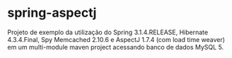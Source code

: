 spring-aspectj
==============

Projeto de exemplo da utilização do Spring 3.1.4.RELEASE, Hibernate 4.3.4.Final, Spy Memcached 2.10.6 e AspectJ 1.7.4 (com load time weaver) em um multi-module maven project acessando banco de dados MySQL 5.
